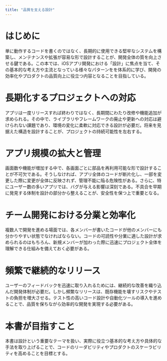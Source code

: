 ```yaml
---
title: "品質を支える設計"
---
```

# はじめに
単に動作するコードを書くのではなく、長期的に使用できる堅牢なシステムを構築し、メンテナンスや拡張が容易な形で設計することが、開発全体の質を向上させる鍵である。この本では、iOSアプリ開発における「設計」に焦点を当て、その基本的な考え方や主流となっている様々なパターンをを体系的に学び、開発の効率化やプロダクトの品質向上に役立つ内容となることを目指している。

# 長期化するプロジェクトへの対応
アプリは一度リリースすれば終わりではなく、長期間にわたり改修や機能追加が求められる。その中で、ライブラリやフレームワークの廃止や更新への対応は避けられない課題であり、環境の変化に柔軟に対応できる設計が必要だ。将来を見据えた構造を設計することが、プロジェクトの持続可能性を左右する。

# アプリ規模の拡大と管理
画面数や機能が増加する中で、各画面ごとに部品を再利用可能な形で設計することが不可欠である。そうしなければ、アプリ全体のコードが断片化し、一部を変更した際に変更が全体に反映されず、管理不能に陥る危険性がある。さらに、特にユーザー数の多いアプリでは、バグが与える影響は深刻である。不具合を早期に発見する体制を設計の部分から整えることが、安全性を保つ上で重要となる。

# チーム開発における分業と効率化
複数人で開発を進める場面では、各メンバーが書いたコードが他のメンバーにも分かりやすい状態でなければならない。コードの可読性や分業に適した設計が求められるのはもちろん、新規メンバーが加わった際に迅速にプロジェクト全体を理解できる仕組みを備えておく必要がある。

# 頻繁で継続的なリリース
ユーザーのフィードバックを迅速に取り入れるためには、継続的な改善を織り込んだ開発体制が必要だ。しかし頻繁なリリースは、既存機能を壊すリスクやテストの負担を増大させる。テスト性の高いコード設計や自動化ツールの導入を進めることで、品質を保ちながら効率的な開発を実現する必要がある。

# 本書が目指すこと
本書は設計という重要なテーマを扱い、実際に役立つ基本的な考え方や具体的な手法を取り上げることで、コードのリーダビリティやプロダクトのスケーラビリティを高めることを目標とする。